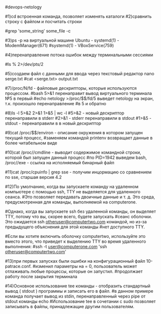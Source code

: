 
#devops-netology

#1)cd встроенная команда, позволяет изменять каталоги 
#2)сравнить строку с файлом и посчитать строки

#grep 'some_string' some_file -c

#3)ps -p на виртуальной машине Ubuntu - systemd(1) - ModemManager(671) 
#systemd(1) - VBoxService(759)

#4)перенаправление потока ошибок между терминальными сессиями 

#ls % 2>/dev/pts/2

#5)создаем файл с данными для ввода через текстовый редактор nano serge.txt
#cat <serge.txt> output.txt

#7)/proc/N/fd - файловые дескрипторы, которые используются процессом.
#bash 5>&1 перенаправит вывод  виртуального терминала №5 в первый
#echo netology >/proc/$$/fd/5 выведет netology на экран, т.к. произошло перенаправление 
#в 5 и обратно

#8)ls -l 5>&2 2>&1 1>&5 | wc -l 
#5>&2 - новый дескриптор перенаправили в stderr
#2>&1 - stderr перенаправили в stdout 
#1>&5 - stdout - перенаправили в в новый дескриптор


#9)cat /proc/$$/environ - описание окружения в котором запущен текущий процесс, 
#заменяем командой printenv возвращает данные в более читабельном виде

#10)cat /proc/<PID>/cmdline - выводит содержимое командной строки, которой был запущен данный процесс
#по PID=1942 выведем bash, /proc/<PID>/exe - ссылка на исполняемый бинарный файл

#11)cat /proc/cpuinfo | grep sse - получим инцормацию со сравнением по sse, старшая версия 4.2

#12)По умолчанию, когда вы запускаете команду на удаленном компьютере с помощью ssh, TTY не выделяется для удаленного сеанса. 
#Это позволяет передавать двоичные данные и т. д. Это среда, предусмотренная для команды, выполняемой на computerone.

#Однако, когда вы запускаете ssh без удаленной команды, он выделяет TTY, потому что вы, скорее всего, будете запускать
#сеанс оболочки. Это ожидается ssh otheruser@computertwo.com командой, но из-за предыдущего объяснения для этой команды
#нет доступного TTY.

#Если вы хотите включить оболочку computertwo, используйте это вместо этого, что приведет к выделению TTY во время удаленного выполнения:
#ssh -t user@computerone.com 'ssh otheruser@computertwo.com'

#13)при первых запусках были ошибки на конфигурационный файл 10-patrace.conf. 
#изменил параметры на = 0, пользователь может отлаживать любые процессы, которые он запустил.
#продолжает работу после закрытия терминала

#14)Основное использование tee команды - отобразить стандартный вывод ( stdout ) программы и записать его в файл.
#в данном примере команда получает вывод из stdin, перенаправленный через pipe от stdout команды echo
#Использование tee в сочетании с sudo позволяет записывать в файлы, принадлежащие другим пользователям.

